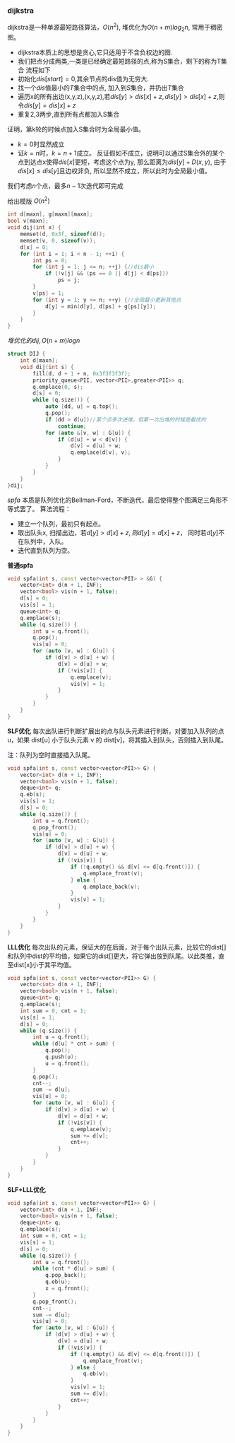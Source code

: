 ### dijkstra
dijkstra是一种单源最短路径算法，$O(n^2)$, 堆优化为$O(n + m) log_2n$, 常用于稠密图。

+ dijkstra本质上的思想是贪心,它只适用于不含负权边的图.
+ 我们把点分成两类,一类是已经确定最短路径的点,称为S集合，剩下的称为T集合
流程如下
+ 初始化$dis[start] = 0$,其余节点的dis值为无穷大.
+ 找一个$dis$值最小的$T$集合中的点, 加入到$S$集合，并扔出$T$集合
+ 遍历x的所有出边(x,y,z),(x,y,z),若$dis[y] > dis[x] + z,dis[y]>dis[x]+z$,则令$dis[y] = dis[x]+z$
+ 重复2,3两步,直到所有点都加入S集合

证明，第k轮的时候点加入S集合时为全局最小值。
+ $k = 0$时显然成立
+ 证$k = n$时，$k = n + 1$成立。
  反证假如不成立，说明可以通过S集合外的某个点到达点x使得$dis[x]$更短，考虑这个点为y, 那么距离为$dis[y] + D(x, y)$, 由于$dis[x] \leq dis[y]$且边权非负, 所以显然不成立，所以此时为全局最小值。 

我们考虑$n$个点，最多$n - 1$次迭代即可完成

给出模版
$O(n^2)$
```c++
int d[maxn], g[maxn][maxn];
bool v[maxn];
void dij(int x) {
	memset(d, 0x3f, sizeof(d));
	memset(v, 0, sizeof(v));
	d[x] = 0;
	for (int i = 1; i < n - 1; ++i) {
		int ps = 0;
		for (int j = 1; j <= n; ++j) {//dis最小
			if (!v[j] && (ps == 0 || d[j] < d[ps]))
				ps = j;
		}
		v[ps] = 1;
		for (int y = 1; y <= n; ++y) {//全局最小更新其他点
			d[y] = min(d[y], d[ps] + g[ps][y]);
		}
	}
}
```

$堆优化的dij, O(n+ m) logn$
```c++
struct DIJ {
	int d[maxn];
	void dij(int s) { 
		fill(d, d + 1 + n, 0x3f3f3f3f);
		priority_queue<PII, vector<PII>,greater<PII>> q;
		q.emplace(0, s);
		d[s] = 0;
		while (q.size()) {
			auto [dd, u] = q.top();
			q.pop();
			if (dd > d[u])//某个点多次进堆，但第一次出堆的时候是最优的
				continue;
			for (auto &[v, w] : G[u]) {
				if (d[u] + w < d[v]) {
					d[v] = d[u] + w;
					q.emplace(d[v], v);
				}
			}
		}
	}
}dij;
```

$spfa$
本质是队列优化的Bellman-Ford，不断迭代，最后使得整个图满足三角形不等式罢了。
算法流程：
+ 建立一个队列，最初只有起点。
+ 取出队头x, 扫描出边，若$d[y] > d[x] + z, 则d[y] = d[x] + z$， 同时若$d[y]$不在队列中，入队。
+ 迭代直到队列为空。

**普通spfa**
```cpp
void spfa(int s, const vector<vector<PII> > &G) {
	vector<int> d(n + 1, INF);
	vector<bool> vis(n + 1, false);
	d[s] = 0;
	vis[s] = 1;
	queue<int> q;
	q.emplace(s);
	while (q.size()) {
		int u = q.front();
		q.pop();
		vis[u] = 0;
		for (auto [v, w] : G[u]) {	
			if (d[v] > d[u] + w) {
				d[v] = d[u] + w;
				if (!vis[v]) {
					q.emplace(v);
					vis[v] = 1;
				}
			}
		}
	}
}
```

**SLF优化**
每次出队进行判断扩展出的点与队头元素进行判断，对要加入队列的点 u，如果 dist[u] 小于队头元素 v 的 dist[v]，将其插入到队头，否则插入到队尾。

注：队列为空时直接插入队尾。
```cpp
void spfa(int s, const vector<vector<PII>> G) {
	vector<int> d(n + 1, INF);
	vector<bool> vis(n + 1, false);
	deque<int> q;
	q.eb(s);
	vis[s] = 1;
	d[s] = 0;
	while (q.size()) {
		int u = q.front();
		q.pop_front();
		vis[u] = 0;
		for (auto [v, w] : G[u]) {
			if (d[v] > d[u] + w) {
				d[v] = d[u] + w;
				if (!vis[v]) {
					if (!q.empty() && d[v] <= d[q.front()]) {
						q.emplace_front(v);
					} else {
						q.emplace_back(v);
					}
					vis[v] = 1;
				}
			}
		}
	}
}
```

**LLL优化**
每次出队的元素，保证大的在后面，对于每个出队元素，比较它的dist[]和队列中dist的平均值，如果它的dist[]更大，将它弹出放到队尾。以此类推，直至dist[x]小于其平均值。
```cpp
void spfa(int s, const vector<vector<PII>> G) {
	vector<int> d(n + 1, INF);
	vector<bool> vis(n + 1, false);
	queue<int> q;
	q.emplace(s);
	int sum = 0, cnt = 1;
	vis[s] = 1;
	d[s] = 0;
	while (q.size()) {
		int u = q.front();
		while (d[u] * cnt > sum) {
			q.pop();
			q.push(u);
			u = q.front();
		}
		q.pop();
		cnt--;
		sum -= d[u];
		vis[u] = 0;
		for (auto [v, w] : G[u]) {
			if (d[v] > d[u] + w) {
				d[v] = d[u] + w;
				if (!vis[v]) {
					q.emplace(v);
					sum += d[v];
					cnt++;
				}
			}
		}
	}
}
```

**SLF+LLL优化**
```cpp
void spfa(int s, const vector<vector<PII>> G) {
	vector<int> d(n + 1, INF);
	vector<bool> vis(n + 1, false);
	deque<int> q;
	q.emplace(s);
	int sum = 0, cnt = 1;
	vis[s] = 1;
	d[s] = 0;
	while (q.size()) {
		int u = q.front();
		while (cnt * d[u] > sum) {
			q.pop_back();
			q.eb(u);
			x = q.front();
		}
		q.pop_front();
		cnt--;
		sum -= d[u];
		vis[u] = 0;
		for (auto [v, w] : G[u]) {
			if (d[v] > d[u] + w) {
				d[v] = d[u] + w;
				if (!vis[v]) {
					if (!q.empty() && d[v] <= d[q.front()]) {
						q.emplace_front(v);
					} else {
						q.eb(v);
					}
					vis[v] = 1;
					sum += d[v];
					cnt++;
				}
			}
		}
	}
}
```